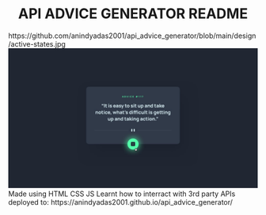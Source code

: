 <h1 align="center">API ADVICE GENERATOR README </h1>
https://github.com/anindyadas2001/api_advice_generator/blob/main/design/active-states.jpg
<a href="https://github.com/anindyadas2001/api_advice_generator/blob/main/design/active-states.jpg"><img src="https://github.com/anindyadas2001/api_advice_generator/blob/main/design/active-states.jpg"/></a>
Made using HTML CSS JS
Learnt  how to  interract with 3rd party APIs
deployed to:
https://anindyadas2001.github.io/api_advice_generator/
